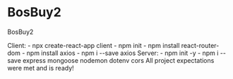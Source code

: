 # BosBuy2
BosBuy2


Client: - npx create-react-app client - npm init - npm install react-router-dom - npm install axios - npm i --save axios Server: - npm init -y - npm i --save express mongoose nodemon dotenv cors
All project expectations were met and is ready!
